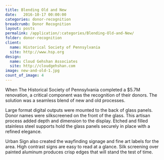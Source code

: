 ```yaml
---
title: Blending Old and New
date:   2016-10-17 00:00:00
categories: donor-recognition
breadcrumb: Donor Recognition
layout: posts
permalink: /application/:categories/Blending-Old-and-New/
folder: donor-recognition
client:
  name: Historical Society of Pennsylvania
  site: http://www.hsp.org
design: 
  name: Cloud Gehshan Associates
  site: http://cloudgehshan.com
image: new-and-old-1.jpg
count_of_image: 4
---
```

<div class="col-xs-12 col-sm-12 col-md-12 col-lg-12">
  <p class="application-item__content application-item__content--top">
   When The Historical Society of Pennsylvania completed a $5.7M renovation, a critical component was the recognition of their donors. The solution was a seamless blend of new and old processes.
  </p>
  <div class="fotorama application-item__slider" data-nav="thumbs" data-thumbheight="109" border-width="3">
    <a {{ href | img : "fotorama/new-and-old-2.jpg" }}></a>
    <a {{ href | img : "fotorama/new-and-old-3.jpg" }}></a>
    <a {{ href | img : "fotorama/new-and-old-4.jpg" }}></a>
    <a {{ href | img : "fotorama/new-and-old-1.jpg" }}></a>
  </div>
  <div class="visible-xs application-item__icon-slider">
      <i class="icon-swipe"></i>
    </div>
  <p class="application-item__content application-item__content--bottom">
    Large format digital outputs were mounted to the back of glass panels. Donor names were silkscreened on the front of the glass. This artisan process added depth and dimension to the display.  Etched and filled stainless steel supports hold the glass panels securely in place with a refined elegance.
  </p>
  <p class="application-item__content application-item__content--bottom">
    Urban Sign also created the wayfinding signage and fine art labels for the area. High contrast signs are easy to read at a glance. Silk screening over painted aluminum produces crisp edges that will stand the test of time.
  </p>
</div>
